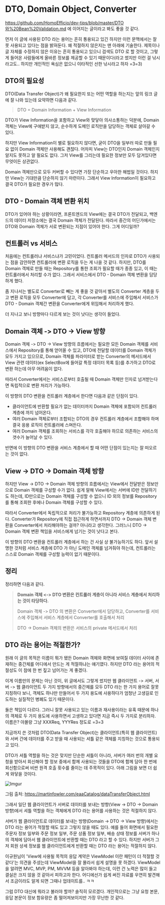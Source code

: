 # DTO, Domain Object, Converter

https://github.com/HomoEfficio/dev-tips/blob/master/DTO와%20Bean%20Validation.md 에 이어지는 글이라고 봐도 좋을 것 같다.

먼저 이 글에 사용된 DTO 라는 용어는 흔히 통용되고 있긴 하지만 이런 문맥에서는 잘못 사용되고 있다는 점을 밝혀둔다. 왜 적절하지 않은지는 맨 아래에 기술한다. 제목이나 글 자체를 수정하지 않은 이유는 흔히 통용되고 있으니 검색도 DTO 로 할 것이고, 그렇게 들어온 사람들에게 올바른 정보를 제공할 수 있기 때문이다(라고 썼지만 이런 걸 낚시라고도.. 하지만 개인적인 욕심은 없으니 이타적인 선한 낚시라고 하자 =3=3)


## DTO의 필요성

DTO(Data Transfer Object)가 왜 필요한지 또는 어떤 역할을 하는지는 앞의 링크 글에 잘 나와 있는데 요약하면 다음과 같다.

>DTO = Domain Information + View Information

DTO가 View Information을 포함하고 View와 맞닿아 의사소통하는 덕분에, Domain 객체는 View에 구애받지 않고, 순수하게 도메인 로직만을 담당하는 객체로 살아갈 수 있다.

하지만 View Information이 별로 필요하지 않다면, 굳이 DTO을 일부러 따로 만들 필요 없이 Domain 객체만 사용해도 괜찮다. 어차피 View는 DTO인지 Domain 객체인지 알지도 못하고 알 필요도 없다. 그저 View를 그리는데 필요한 정보만 모두 담겨있다면 무엇이든 상관없다.

Domain 객체만으로 모두 커버할 수 있다면 가장 단순하고 우아한 해법일 것이다. 하지만 View는 기대만큼 단순하지 않기 마련이다. 그래서 View Information이 필요하고 결국 DTO가 필요한 경우가 많다.


## DTO - Domain 객체 변환 위치

DTO가 있어야 하는 상황이라면, 프론트엔드의 View에는 결국 DTO가 전달되고, 백엔드의 데이터 저장소에는 결국 Domain 객체가 전달된다. 따라서 중간의 어딘가에서는 DTO와 Domain 객체가 서로 변환되는 지점이 있어야 한다. 그게 어디일까? 


## 컨트롤러 vs 서비스

처음에는 컨트롤러냐 서비스냐가 고민이었다. 컨트롤러 메서드의 인자로 DTO가 사용되는 점을 감안하면 컨트롤러에 변환 로직을 두는 게 나을 것 같다. 하지만, DTO를 Domain 객체로 만들 때는 Repository를 통한 조회가 필요할 때가 종종 있고, 이 때는 컨트롤러에서 처리할 수가 없다. 그래서 서비스에서 DTO - Domain 객체 변환을 담당하게 했다.

좀 지나서는 별도로 Converter로 빼는 게 좋을 것 같아서 별도의 Converter 계층을 두고 변환 로직을 모두 Converter에 담고, 각 Converter를 서비스에 주입해서 서비스가 DTO - Domain 객체간 변환을 Converter에게 위임해서 처리하게 했다.

더 지나고 보니 방향마다 다르게 보는 것이 낫다는 생각이 들었다.


## Domain 객체 -> DTO -> View 방향

Domain 객체 -> DTO -> View 방향의 흐름에서는 필요한 모든 Domain 객체를 서비스에서 Repository를 통해 얻어올 수 있고, DTO에 전달할 데이터를 Domain 객체가 모두 가지고 있으므로, Domain 객체를 파라미터로 받는 Converter의 메서드에서 View 관련 데이터(ex SelectBox에 들어갈 특정 데이터 목록 등)를 추가하고 DTO로 변환 하는데 아무 어려움이 없다. 

따라서 Converter에서는 서비스로부터 호출될 때 Domain 객체만 인자로 넘겨받는다면 독립적으로 변환 처리가 가능하다.

이 방향의 DTO 변환을 컨트롤러 계층에서 한다면 다음과 같은 단점이 있다.

- 클라이언트에 반환할 필요가 없는 데이터까지 Domain 객체에 포함되어 컨트롤러 계층에 까지 넘어온다.
- 여러 Domain 객체로부터 조합되는 DTO의 경우 컨트롤러 계층에서 조합해야 하며 결국 응용 로직이 컨트롤러에 스며든다.
- 여러 Domain 객체를 조회하는 서비스를 각각 호출해야 하므로 의존하는 서비스의 갯수가 늘어날 수 있다.

반면에 이 방향의 DTO 변환을 서비스 계층에서 할 때 어떤 단점이 있는지는 잘 떠오르는 것이 없다.


## View -> DTO -> Domain 객체 방향

하지만 View -> DTO -> Domain 객체 방향의 흐름에서는 View에서 전달받은 정보만으로 Domain 객체를 구성할 수가 없다. 쉽게 말해 View에서는 서버에 ID만 전달하기도 하는데, ID만으로는 Domain 객체를 구성할 수 없으니 ID 외의 정보를 Repository를 통해 조회한 후에나 Domain 객체를 구성할 수 있다. 

따라서 Converter에서 독립적으로 처리가 불가능하고 Repository 계층에 의존하게 된다. Converter가 Repository에 직접 접근하게 하면서까지 DTO -> Domain 객체 변환을 Converter에서 처리해야하는 걸까? 아니라고 생각한다. 그러느니 DTO -> Domain 객체 변환 책임을 서비스에게 넘기는 것이 낫다고 본다.

이 방향의 DTO 변환을 컨트롤러 계층에서 하는 건 사실 상 불가능하기도 하다. 앞서 설명한 것처럼 서비스 계층에 DTO 가 아닌 도메인 객체를 넘겨줘야 하는데, 컨트롤러는 스스로 Domain 객체를 구성할 능력이 없기 때문이다.


## 정리

정리하면 다음과 같다.

>**Domain 객체 <-> DTO 변환은 컨트롤러 계층이 아니라 서비스 계층에서 처리하는 것이 타당하다.**
>
>Domain 객체 -> DTO 의 변환은 Converter에서 담당하고, Converter를 서비스에 주입해서 서비스 계층에서 Converter를 호출해서 처리
>
>DTO -> Domain 객체의 변환은 서비스의 private 메서드에서 처리 


## DTO 라는 용어는 적절한가?

원래 이 글의 목적은 이름이 뭐가 됐든 Domain 객체와 화면에 보여질 데이터 사이에 존재하는 중간체를 어디에서 만드는 게 적절하냐는 얘기였다. 하지만 DTO 라는 용어의 적절성도 이 참에 한 번 짚고 넘어가는 게 좋겠다.

이게 이름만의 문제는 아닌 것이, 위 글에서도 그렇게 썼지만 웹 클라이언트 -> 서버, 서버 -> 웹 클라이언트 두 가지 방향에서의 중간체를 모두 DTO 라는 한 가지 용어로 잘못 지칭하다 보니, 객체도 하나만 만들어서 두 가지 용도에 사용하다가 엄청난 고생길로 인도하는 실질적인 병폐도 있기 때문이다.

둘은 책임이 다르다. 그러니 잘못 사용되고 있는 이름과 재사용이라는 유혹 때문에 하나의 객체로 두 가지 용도에 사용하면서 고생하고 있다면 지금 즉시 두 가지로 분리하자. 이름은? 아몰랑 그냥 XXXReq, YYYRes 정도로 =3=3

지금까지 쓴 것처럼 DTO(Data Transfer Object)는 클라이언트(특히 웹 클라이언트)와 서버 간에 데이터를 주고 받을 때 사용되는 셔틀 같은 객체를 지칭하는 것으로 통용되고 있다.

DTO가 셔틀 역할을 하는 것은 맞지만 단순한 셔틀이 아니라, 서버가 여러 번의 개별 요청을 받아서 회신해야 할 정보 중에서 함께 사용되는 것들을 DTO에 함께 담아 한 번에 회신함으로써 비싼 원격 호출 횟수를 줄이는 데 주목적이 있다. 아래 그림을 보면 더 쉽게 와닿을 것이다.

![Imgur](https://i.imgur.com/8mM8AFd.png)

그림 출처: https://martinfowler.com/eaaCatalog/dataTransferObject.html

그래서 일단 웹 클라이언트가 서버로 데이터를 보내는 방향(View -> DTO -> Domain 방향)에서 셔틀 역할을 하는 객체에게 DTO 라는 용어를 사용하는 것은 적절하지 않다.

서버가 웹 클라이언트로 데이터를 보내는 방향(Domain -> DTO -> View 방향)에서는 DTO 라는 용어가 적절할 때도 있고 그렇지 않을 때도 있다. 예를 들어 화면에서 필요한 주문자 정보 일부와 주문 정보 일부, 주문 상품 정보 일부, 배송 상태 정보를 서버가 하나의 객체에 담아서 웹 클라이언트에 반환할 때는 DTO 라고 할 수 있다. 하지만 서버가 그저 회원 상세 정보를 웹 클라이언트에게 반환할 때는 DTO 라는 용어는 적절하지 않다.

이규원님이 'View에 사용될 목적의 응답 계약은 ViewModel 이란 패턴이 더 적절할 것 같다'는 의견을 주셨는데 ViewModel을 잘 몰라서 쉽게 설명을 못 하겠다. ViewModel을 알려면 MVC, MVP, PM, MVVM 등을 알아봐야 하는데, 이런 건 노력은 많이 들고 결실은 크지 않을 것 같아서 피하고자 한다. 어디에선가 쉽게 써진 자료를 우연히 발견해서 조금이라도 알게 되면 그때나 업데이트를.. ㅋㅋ

그럼 DTO 대신에 뭐라고 불러야 할까? 솔직히 모르겠다. 개인적으로는 그냥 요청 본문, 응답 본문이 정보 함유량은 좀 떨어져보이지만 가장 무난한 것 같다.
